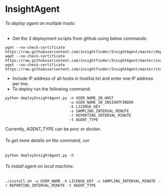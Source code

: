 # InsightAgent

###### To deploy agent on multiple hosts:

- Get the 3 deployment scripts from github using below commands:
```
wget --no-check-certificate https://raw.githubusercontent.com/insightfinder/InsightAgent/master/deployInsightAgent.py
wget --no-check-certificate https://raw.githubusercontent.com/insightfinder/InsightAgent/master/installInsightAgent.py
wget --no-check-certificate https://raw.githubusercontent.com/insightfinder/InsightAgent/master/startcron.py
```
- Include IP address of all hosts in hostlist.txt and enter one IP address per line.
- To deploy run the following command:
```
python deployInsightAgent.py -n USER_NAME_IN_HOST
                             -u USER_NAME_IN_INSIGHTFINDER 
                             -k LICENSE_KEY 
                             -s SAMPLING_INTERVAL_MINUTE 
                             -r REPORTING_INTERVAL_MINUTE 
                             -t AGENT_TYPE
```
Currently, AGENT_TYPE can be *proc* or *docker*. 



###### To get more details on the command, run 
```
python deployInsightAgent.py -h
```

###### To install agent on local machine:
```
./install.sh -u USER_NAME -k LICENSE_KEY -s SAMPLING_INTERVAL_MINUTE -r REPORTING_INTERVAL_MINUTE -t AGENT_TYPE
```


